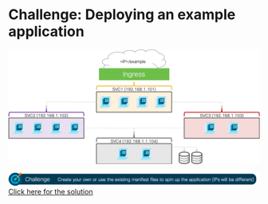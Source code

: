# Challenge: Deploying an example application

![Application Design](img/app_design.png?raw=true "Application Design")

![Challenge 1](img/challenge1.png?raw=true "Challenge 1")
[Click here for the solution](./solutions/challenge1 "Click here for the solution")
